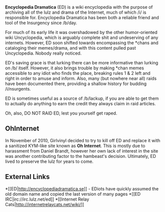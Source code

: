 **Encyclopedia Dramatica** (ED) is a wiki encyclopedia with the purpose of archiving all of the lulz and drama of the Internet, much of which /i/ is responsible for. Encyclopedia Dramatica has been both a reliable friend and tool of the Insurgency since /b/day.

For much of its early life it was overshadowed by the other humor-oriented wiki Uncyclopedia, which is arguably complete shit and undeserving of any internets. However, ED soon shifted towards encompassing the *chans and cataloging their memes/drama, and with this content pulled past Uncyclopedia. Nobody really noticed.

ED's saving grace is that lurking there can be more informative than lurking on /b/ itself. However, it also brings trouble by making *chan memes accessible to any idiot who finds the place, breaking rules 1 & 2 left and right in order to amuse and inform. Also, many (but nowhere near all) raids have been documented there, providing a shallow history for budding /i/nsurgents.

ED is sometimes useful as a source of /b/lackup, if you are able to get them to actually do anything to earn the credit they always claim in raid articles.

Oh, also, DO NOT RAID ED, lest you yourself get raped.

## OhInternet

In November of 2010, Girlvinyl decided to try to kill off ED and replace it with a sanitized KYM-like site known as **Oh Internet**. This is mostly due to harassment from Daniel Brandt, however her own lack of interest in the site was another contributing factor to the hambeast's decision. Ultimately, ED lived to preserve the lulz for years to come.

## External Links

*[[ED|http://encyclopediadramatica.se]] - EDiots have quickly assumed the old domain name and copied the last version of many pages
*[[ED IRC|irc://irc.lulz.net/ed]]
*[[Internet Relay Cats|http://internetrelaycats.net/wiki/]]